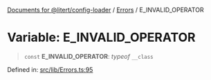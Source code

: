 [Documents for @litert/config-loader](../../index.md) / [Errors](../index.md) / E\_INVALID\_OPERATOR

# Variable: E\_INVALID\_OPERATOR

> `const` **E\_INVALID\_OPERATOR**: *typeof* `__class`

Defined in: [src/lib/Errors.ts:95](https://github.com/litert/config-loader.js/blob/master/src/lib/Errors.ts#L95)
